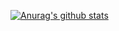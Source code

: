 [![Anurag's github stats](https://github-readme-stats.vercel.app/api?username=jabo-bernardo)](https://github.com/jabo-bernardo/jabo-bernardo)
